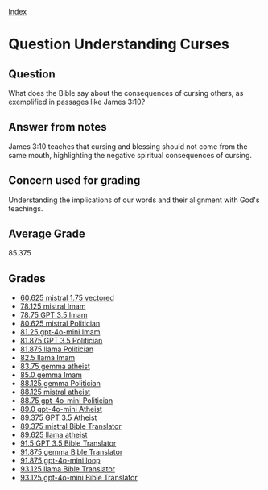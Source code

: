 
[Index](../../index.md)
# Question Understanding Curses
## Question
What does the Bible say about the consequences of cursing others, as exemplified in passages like James 3:10?

## Answer from notes
James 3:10 teaches that cursing and blessing should not come from the same mouth, highlighting the negative spiritual consequences of cursing.

## Concern used for grading
Understanding the implications of our words and their alignment with God's teachings.

## Average Grade
85.375

## Grades
 * [60.625 mistral 1.75 vectored](../answers/mistral_1.75_vectored/Understanding_Curses.md)
 * [78.125 mistral Imam](../answers/mistral_Imam/Understanding_Curses.md)
 * [78.75 GPT 3.5 Imam](../answers/GPT_3.5_Imam/Understanding_Curses.md)
 * [80.625 mistral Politician](../answers/mistral_Politician/Understanding_Curses.md)
 * [81.25 gpt-4o-mini Imam](../answers/gpt-4o-mini_Imam/Understanding_Curses.md)
 * [81.875 GPT 3.5 Politician](../answers/GPT_3.5_Politician/Understanding_Curses.md)
 * [81.875 llama Politician](../answers/llama_Politician/Understanding_Curses.md)
 * [82.5 llama Imam](../answers/llama_Imam/Understanding_Curses.md)
 * [83.75 gemma atheist](../answers/gemma_atheist/Understanding_Curses.md)
 * [85.0 gemma Imam](../answers/gemma_Imam/Understanding_Curses.md)
 * [88.125 gemma Politician](../answers/gemma_Politician/Understanding_Curses.md)
 * [88.125 mistral atheist](../answers/mistral_atheist/Understanding_Curses.md)
 * [88.75 gpt-4o-mini Politician](../answers/gpt-4o-mini_Politician/Understanding_Curses.md)
 * [89.0 gpt-4o-mini Atheist](../answers/gpt-4o-mini_Atheist/Understanding_Curses.md)
 * [89.375 GPT 3.5 Atheist](../answers/GPT_3.5_Atheist/Understanding_Curses.md)
 * [89.375 mistral Bible Translator](../answers/mistral_Bible_Translator/Understanding_Curses.md)
 * [89.625 llama atheist](../answers/llama_atheist/Understanding_Curses.md)
 * [91.5 GPT 3.5 Bible Translator](../answers/GPT_3.5_Bible_Translator/Understanding_Curses.md)
 * [91.875 gemma Bible Translator](../answers/gemma_Bible_Translator/Understanding_Curses.md)
 * [91.875 gpt-4o-mini loop](../answers/gpt-4o-mini_loop/Understanding_Curses.md)
 * [93.125 llama Bible Translator](../answers/llama_Bible_Translator/Understanding_Curses.md)
 * [93.125 gpt-4o-mini Bible Translator](../answers/gpt-4o-mini_Bible_Translator/Understanding_Curses.md)
